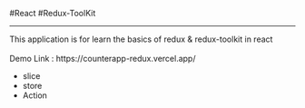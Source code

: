 #React #Redux-ToolKit
<hr>
This application is for learn the basics of redux & redux-toolkit in react<br>

<br>
Demo Link : https://counterapp-redux.vercel.app/ 
<ul>
  <li>slice</li>
  <li>store</li>
  <li>Action</li>
</ul>
<template src="https://counterapp-redux.vercel.app/">
